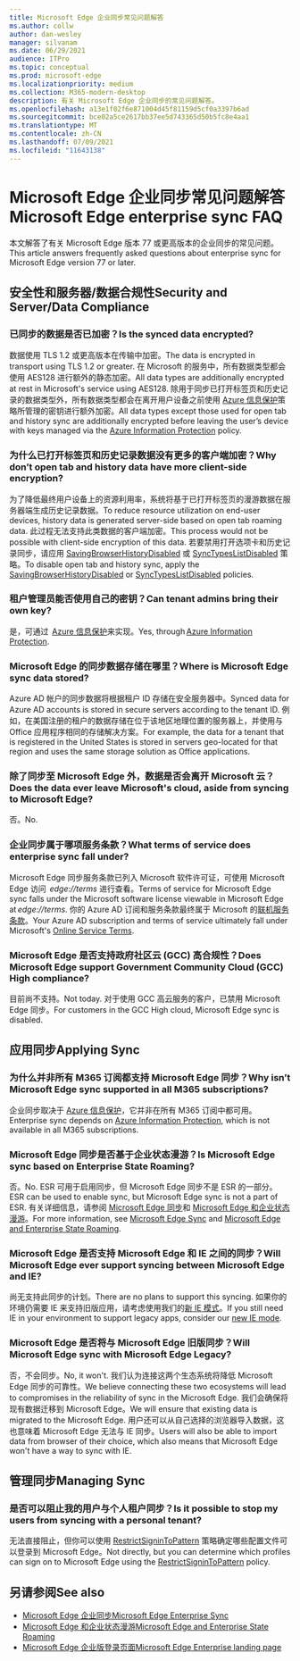 ```yaml
---
title: Microsoft Edge 企业同步常见问题解答
ms.author: collw
author: dan-wesley
manager: silvanam
ms.date: 06/29/2021
audience: ITPro
ms.topic: conceptual
ms.prod: microsoft-edge
ms.localizationpriority: medium
ms.collection: M365-modern-desktop
description: 有关 Microsoft Edge 企业同步的常见问题解答。
ms.openlocfilehash: a13e1f02f6e871004d45f81159d5cf0a3397b6ad
ms.sourcegitcommit: bce02a5ce2617bb37ee5d743365d50b5fc8e4aa1
ms.translationtype: MT
ms.contentlocale: zh-CN
ms.lasthandoff: 07/09/2021
ms.locfileid: "11643138"
---
```

# <a name="microsoft-edge-enterprise-sync-faq"></a><span data-ttu-id="5c8ae-103">Microsoft Edge 企业同步常见问题解答</span><span class="sxs-lookup"><span data-stu-id="5c8ae-103">Microsoft Edge enterprise sync FAQ</span></span>

<span data-ttu-id="5c8ae-104">本文解答了有关 Microsoft Edge 版本 77 或更高版本的企业同步的常见问题。</span><span class="sxs-lookup"><span data-stu-id="5c8ae-104">This article answers frequently asked questions about enterprise sync for Microsoft Edge version 77 or later.</span></span>

## <a name="security-and-serverdata-compliance"></a><span data-ttu-id="5c8ae-105">安全性和服务器/数据合规性</span><span class="sxs-lookup"><span data-stu-id="5c8ae-105">Security and Server/Data Compliance</span></span>

### <a name="is-the-synced-data-encrypted"></a><span data-ttu-id="5c8ae-106">已同步的数据是否已加密？</span><span class="sxs-lookup"><span data-stu-id="5c8ae-106">Is the synced data encrypted?</span></span>

<span data-ttu-id="5c8ae-107">数据使用 TLS 1.2 或更高版本在传输中加密。</span><span class="sxs-lookup"><span data-stu-id="5c8ae-107">The data is encrypted in transport using TLS 1.2 or greater.</span></span> <span data-ttu-id="5c8ae-108">在 Microsoft 的服务中，所有数据类型都会使用 AES128 进行额外的静态加密。</span><span class="sxs-lookup"><span data-stu-id="5c8ae-108">All data types are additionally encrypted at rest in Microsoft's service using AES128.</span></span> <span data-ttu-id="5c8ae-109">除用于同步已打开标签页和历史记录的数据类型外，所有数据类型都会在离开用户设备之前使用 [Azure 信息保护](./microsoft-edge-policies.md#restrictsignintopattern)策略所管理的密钥进行额外加密。</span><span class="sxs-lookup"><span data-stu-id="5c8ae-109">All data types except those used for open tab and history sync are additionally encrypted before leaving the user’s device with keys managed via the [Azure Information Protection](./microsoft-edge-policies.md#restrictsignintopattern) policy.</span></span>

### <a name="why-dont-open-tab-and-history-data-have-more-client-side-encryption"></a><span data-ttu-id="5c8ae-110">为什么已打开标签页和历史记录数据没有更多的客户端加密？</span><span class="sxs-lookup"><span data-stu-id="5c8ae-110">Why don’t open tab and history data have more client-side encryption?</span></span>

<span data-ttu-id="5c8ae-111">为了降低最终用户设备上的资源利用率，系统将基于已打开标签页的漫游数据在服务器端生成历史记录数据。</span><span class="sxs-lookup"><span data-stu-id="5c8ae-111">To reduce resource utilization on end-user devices, history data is generated server-side based on open tab roaming data.</span></span> <span data-ttu-id="5c8ae-112">此过程无法支持此类数据的客户端加密。</span><span class="sxs-lookup"><span data-stu-id="5c8ae-112">This process would not be possible with client-side encryption of this data.</span></span> <span data-ttu-id="5c8ae-113">若要禁用打开选项卡和历史记录同步，请应用 [SavingBrowserHistoryDisabled](./microsoft-edge-policies.md#savingbrowserhistorydisabled) 或 [SyncTypesListDisabled](./microsoft-edge-policies.md#synctypeslistdisabled) 策略。</span><span class="sxs-lookup"><span data-stu-id="5c8ae-113">To disable open tab and history sync, apply the [SavingBrowserHistoryDisabled](./microsoft-edge-policies.md#savingbrowserhistorydisabled) or [SyncTypesListDisabled](./microsoft-edge-policies.md#synctypeslistdisabled) policies.</span></span>

### <a name="can-tenant-admins-bring-their-own-key"></a><span data-ttu-id="5c8ae-114">租户管理员能否使用自己的密钥？</span><span class="sxs-lookup"><span data-stu-id="5c8ae-114">Can tenant admins bring their own key?</span></span>

<span data-ttu-id="5c8ae-115">是，可通过  [Azure 信息保护](https://azure.microsoft.com/services/information-protection/)来实现。</span><span class="sxs-lookup"><span data-stu-id="5c8ae-115">Yes, through [Azure Information Protection](https://azure.microsoft.com/services/information-protection/).</span></span>

### <a name="where-is-microsoft-edge-sync-data-stored"></a><span data-ttu-id="5c8ae-116">Microsoft Edge 的同步数据存储在哪里？</span><span class="sxs-lookup"><span data-stu-id="5c8ae-116">Where is Microsoft Edge sync data stored?</span></span>

<span data-ttu-id="5c8ae-117">Azure AD 帐户的同步数据将根据租户 ID 存储在安全服务器中。</span><span class="sxs-lookup"><span data-stu-id="5c8ae-117">Synced data for Azure AD accounts is stored in secure servers according to the tenant ID.</span></span> <span data-ttu-id="5c8ae-118">例如，在美国注册的租户的数据存储在位于该地区地理位置的服务器上，并使用与 Office 应用程序相同的存储解决方案。</span><span class="sxs-lookup"><span data-stu-id="5c8ae-118">For example, the data for a tenant that is registered in the United States is stored in servers geo-located for that region and uses the same storage solution as Office applications.</span></span>

### <a name="does-the-data-ever-leave-microsofts-cloud-aside-from-syncing-to-microsoft-edge"></a><span data-ttu-id="5c8ae-119">除了同步至 Microsoft Edge 外，数据是否会离开 Microsoft 云？</span><span class="sxs-lookup"><span data-stu-id="5c8ae-119">Does the data ever leave Microsoft's cloud, aside from syncing to Microsoft Edge?</span></span>

<span data-ttu-id="5c8ae-120">否。</span><span class="sxs-lookup"><span data-stu-id="5c8ae-120">No.</span></span>

### <a name="what-terms-of-service-does-enterprise-sync-fall-under"></a><span data-ttu-id="5c8ae-121">企业同步属于哪项服务条款？</span><span class="sxs-lookup"><span data-stu-id="5c8ae-121">What terms of service does enterprise sync fall under?</span></span>

<span data-ttu-id="5c8ae-122">Microsoft Edge 同步服务条款已列入 Microsoft 软件许可证，可使用 Microsoft Edge 访问  *edge://terms* 进行查看。</span><span class="sxs-lookup"><span data-stu-id="5c8ae-122">Terms of service for Microsoft Edge sync falls under the Microsoft software license viewable in Microsoft Edge at *edge://terms*.</span></span> <span data-ttu-id="5c8ae-123">你的 Azure AD 订阅和服务条款最终属于 Microsoft 的[联机服务条款](https://www.microsoft.com/licensing/product-licensing/products)。</span><span class="sxs-lookup"><span data-stu-id="5c8ae-123">Your Azure AD subscription and terms of service ultimately fall under Microsoft's [Online Service Terms](https://www.microsoft.com/licensing/product-licensing/products).</span></span>

### <a name="does-microsoft-edge-support-government-community-cloud-gcc-high-compliance"></a><span data-ttu-id="5c8ae-124">Microsoft Edge 是否支持政府社区云 (GCC) 高合规性？</span><span class="sxs-lookup"><span data-stu-id="5c8ae-124">Does Microsoft Edge support Government Community Cloud (GCC) High compliance?</span></span>

<span data-ttu-id="5c8ae-125">目前尚不支持。</span><span class="sxs-lookup"><span data-stu-id="5c8ae-125">Not today.</span></span> <span data-ttu-id="5c8ae-126">对于使用 GCC 高云服务的客户，已禁用 Microsoft Edge 同步。</span><span class="sxs-lookup"><span data-stu-id="5c8ae-126">For customers in the GCC High cloud, Microsoft Edge sync is disabled.</span></span>

## <a name="applying-sync"></a><span data-ttu-id="5c8ae-127">应用同步</span><span class="sxs-lookup"><span data-stu-id="5c8ae-127">Applying Sync</span></span>

### <a name="why-isnt-microsoft-edge-sync-supported-in-all-m365-subscriptions"></a><span data-ttu-id="5c8ae-128">为什么并非所有 M365 订阅都支持 Microsoft Edge 同步？</span><span class="sxs-lookup"><span data-stu-id="5c8ae-128">Why isn’t Microsoft Edge sync supported in all M365 subscriptions?</span></span>

<span data-ttu-id="5c8ae-129">企业同步取决于 [Azure 信息保护](https://azure.microsoft.com/services/information-protection/)，它并非在所有 M365 订阅中都可用。</span><span class="sxs-lookup"><span data-stu-id="5c8ae-129">Enterprise sync depends on [Azure Information Protection](https://azure.microsoft.com/services/information-protection/), which is not available in all M365 subscriptions.</span></span>

### <a name="is-microsoft-edge-sync-based-on-enterprise-state-roaming"></a><span data-ttu-id="5c8ae-130">Microsoft Edge 同步是否基于企业状态漫游？</span><span class="sxs-lookup"><span data-stu-id="5c8ae-130">Is Microsoft Edge sync based on Enterprise State Roaming?</span></span>

<span data-ttu-id="5c8ae-131">否。</span><span class="sxs-lookup"><span data-stu-id="5c8ae-131">No.</span></span> <span data-ttu-id="5c8ae-132">ESR 可用于启用同步，但 Microsoft Edge 同步不是 ESR 的一部分。</span><span class="sxs-lookup"><span data-stu-id="5c8ae-132">ESR can be used to enable sync, but Microsoft Edge sync is not a part of ESR.</span></span> <span data-ttu-id="5c8ae-133">有关详细信息，请参阅 [Microsoft Edge 同步](/DeployEdge/microsoft-edge-enterprise-sync)和 [Microsoft Edge 和企业状态漫游](/DeployEdge/microsoft-edge-enterprise-state-roaming)。</span><span class="sxs-lookup"><span data-stu-id="5c8ae-133">For more information, see [Microsoft Edge Sync](/DeployEdge/microsoft-edge-enterprise-sync) and [Microsoft Edge and Enterprise State Roaming](/DeployEdge/microsoft-edge-enterprise-state-roaming).</span></span>

### <a name="will-microsoft-edge-ever-support-syncing-between-microsoft-edge-and-ie"></a><span data-ttu-id="5c8ae-134">Microsoft Edge 是否支持 Microsoft Edge 和 IE 之间的同步？</span><span class="sxs-lookup"><span data-stu-id="5c8ae-134">Will Microsoft Edge ever support syncing between Microsoft Edge and IE?</span></span>

<span data-ttu-id="5c8ae-135">尚无支持此同步的计划。</span><span class="sxs-lookup"><span data-stu-id="5c8ae-135">There are no plans to support this syncing.</span></span> <span data-ttu-id="5c8ae-136">如果你的环境仍需要 IE 来支持旧版应用，请考虑使用我们的[新 IE 模式](./edge-ie-mode.md)。</span><span class="sxs-lookup"><span data-stu-id="5c8ae-136">If you still need IE in your environment to support legacy apps, consider our [new IE mode](./edge-ie-mode.md).</span></span>

### <a name="will-microsoft-edge-sync-with-microsoft-edge-legacy"></a><span data-ttu-id="5c8ae-137">Microsoft Edge 是否将与 Microsoft Edge 旧版同步？</span><span class="sxs-lookup"><span data-stu-id="5c8ae-137">Will Microsoft Edge sync with Microsoft Edge Legacy?</span></span>

<span data-ttu-id="5c8ae-138">否，不会同步。</span><span class="sxs-lookup"><span data-stu-id="5c8ae-138">No, it won't.</span></span> <span data-ttu-id="5c8ae-139">我们认为连接这两个生态系统将降低 Microsoft Edge 同步的可靠性。</span><span class="sxs-lookup"><span data-stu-id="5c8ae-139">We believe connecting these two ecosystems will lead to compromises in the reliability of sync in the Microsoft Edge.</span></span> <span data-ttu-id="5c8ae-140">我们会确保将现有数据迁移到 Microsoft Edge。</span><span class="sxs-lookup"><span data-stu-id="5c8ae-140">We will ensure that existing data is migrated to the Microsoft Edge.</span></span> <span data-ttu-id="5c8ae-141">用户还可以从自己选择的浏览器导入数据，这也意味着 Microsoft Edge 无法与 IE 同步。</span><span class="sxs-lookup"><span data-stu-id="5c8ae-141">Users will also be able to import data from browser of their choice, which also means that Microsoft Edge won't have a way to sync with IE.</span></span>

## <a name="managing-sync"></a><span data-ttu-id="5c8ae-142">管理同步</span><span class="sxs-lookup"><span data-stu-id="5c8ae-142">Managing Sync</span></span>

### <a name="is-it-possible-to-stop-my-users-from-syncing-with-a-personal-tenant"></a><span data-ttu-id="5c8ae-143">是否可以阻止我的用户与个人租户同步？</span><span class="sxs-lookup"><span data-stu-id="5c8ae-143">Is it possible to stop my users from syncing with a personal tenant?</span></span>

<span data-ttu-id="5c8ae-144">无法直接阻止，但你可以使用 [RestrictSigninToPattern](./microsoft-edge-policies.md#restrictsignintopattern) 策略确定哪些配置文件可以登录到 Microsoft Edge。</span><span class="sxs-lookup"><span data-stu-id="5c8ae-144">Not directly, but you can determine which profiles can sign on to Microsoft Edge using the [RestrictSigninToPattern](./microsoft-edge-policies.md#restrictsignintopattern) policy.</span></span>

## <a name="see-also"></a><span data-ttu-id="5c8ae-145">另请参阅</span><span class="sxs-lookup"><span data-stu-id="5c8ae-145">See also</span></span>

- [<span data-ttu-id="5c8ae-146">Microsoft Edge 企业同步</span><span class="sxs-lookup"><span data-stu-id="5c8ae-146">Microsoft Edge Enterprise Sync</span></span>](microsoft-edge-enterprise-sync.md)
- [<span data-ttu-id="5c8ae-147">Microsoft Edge 和企业状态漫游</span><span class="sxs-lookup"><span data-stu-id="5c8ae-147">Microsoft Edge and Enterprise State Roaming</span></span>](microsoft-edge-enterprise-state-roaming.md)
- [<span data-ttu-id="5c8ae-148">Microsoft Edge 企业版登录页面</span><span class="sxs-lookup"><span data-stu-id="5c8ae-148">Microsoft Edge Enterprise landing page</span></span>](https://aka.ms/EdgeEnterprise)